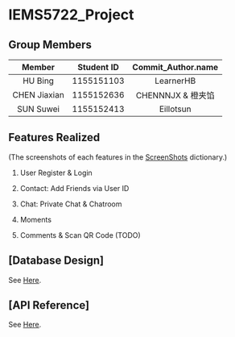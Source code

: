 # IEMS5722_Project
## Group Members

|    Member    | Student ID |  Commit_Author.name  |
| :----------: | :--------: | :------------------: |
|   HU Bing    | 1155151103 |       LearnerHB      |
| CHEN Jiaxian | 1155152636 |   CHENNNJX & 橙夹馅   |
|  SUN Suwei   | 1155152413 |       Eillotsun      |



## Features Realized

(The screenshots of each features in the [ScreenShots](https://github.com/LearnerHB/IEMS5722_Project/tree/main/ScreenShots) dictionary.)

1. User Register & Login

2. Contact: Add Friends via User ID

3. Chat: Private Chat & Chatroom
4. Moments
5. Comments & Scan QR Code (TODO)




## [Database Design]

See [Here](https://github.com/LearnerHB/IEMS5722_Project/tree/main/DatabaseDesign).

## [API Reference]

See [Here](https://github.com/LearnerHB/IEMS5722_Project/tree/main/API_Reference).



















